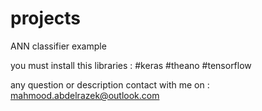 # projects
ANN classifier example

you must install this libraries :
#keras
#theano
#tensorflow

any question or description contact with me on : mahmood.abdelrazek@outlook.com
